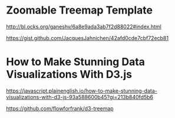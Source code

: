 

# Zoomable Treemap Template
http://bl.ocks.org/ganeshv/6a8e9ada3ab7f2d88022#index.html




https://gist.github.com/JacquesJahnichen/42afd0cde7cbf72ecb81



# How to Make Stunning Data Visualizations With D3.js
https://javascript.plainenglish.io/how-to-make-stunning-data-visualizations-with-d3-js-93a588600b45?gi=213b840fd5b6

https://github.com/flowforfrank/d3-treemap
